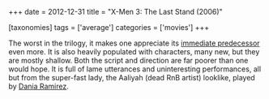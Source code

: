 +++
date = 2012-12-31
title = "X-Men 3: The Last Stand (2006)"

[taxonomies]
tags = ['average']
categories = ['movies']
+++

The worst in the trilogy, it makes one appreciate its [immediate
predecessor] even more. It is also heavily populated with characters,
many new, but they are mostly shallow. Both the script and direction are
far poorer than one would hope. It is full of lame utterances and
uninteresting performances, all but from the super-fast lady, the
Aaliyah (dead RnB artist) looklike, played by [Dania Ramirez].

  [immediate predecessor]: http://movies.tshepang.net/x-men-2-2003
  [Dania Ramirez]: http://en.wikipedia.org/wiki/Dania_Ramirez
